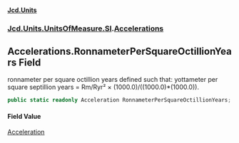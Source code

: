 #### [Jcd.Units](index.md 'index')
### [Jcd.Units.UnitsOfMeasure.SI](Jcd.Units.UnitsOfMeasure.SI.md 'Jcd.Units.UnitsOfMeasure.SI').[Accelerations](Accelerations.md 'Jcd.Units.UnitsOfMeasure.SI.Accelerations')

## Accelerations.RonnameterPerSquareOctillionYears Field

ronnameter per square octillion years defined such that: yottameter per square septillion years = Rm/Ryr² ×
(1000.0)/((1000.0)*(1000.0)).

```csharp
public static readonly Acceleration RonnameterPerSquareOctillionYears;
```

#### Field Value
[Acceleration](Acceleration.md 'Jcd.Units.UnitTypes.Acceleration')